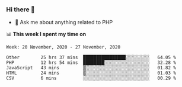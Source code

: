 ### Hi there 👋

<!--
**mustafaculban/mustafaculban** is a ✨ _special_ ✨ repository because its `README.md` (this file) appears on your GitHub profile.

Here are some ideas to get you started:

- 🌱 I’m currently learning ...
- 👯 I’m looking to collaborate on ...
- 🤔 I’m looking for help with ...
- 📫 How to reach me: ...
- 😄 Pronouns: ...
- ⚡ Fun fact: ...

-->
- 💬 Ask me about anything related to PHP


📊 **This week I spent my time on**
<!--START_SECTION:waka-->
```text
Week: 20 November, 2020 - 27 November, 2020

Other        25 hrs 37 mins  ████████████████░░░░░░░░░   64.05 % 
PHP          12 hrs 54 mins  ████████░░░░░░░░░░░░░░░░░   32.28 % 
JavaScript   43 mins         ▒░░░░░░░░░░░░░░░░░░░░░░░░   01.82 % 
HTML         24 mins         ▒░░░░░░░░░░░░░░░░░░░░░░░░   01.03 % 
CSV          6 mins          ░░░░░░░░░░░░░░░░░░░░░░░░░   00.29 % 
```
<!--END_SECTION:waka-->

